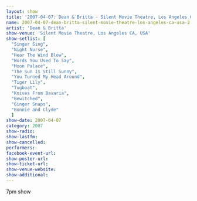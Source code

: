 ```yaml
---
layout: show
title: '2007-04-07: Dean & Britta - Silent Movie Theatre, Los Angeles CA, USA'
name: 2007-04-07-dean-britta-silent-movie-theatre-los-angeles-ca-usa-2
artist: 'Dean & Britta'
show-venue: 'Silent Movie Theatre, Los Angeles CA, USA'
show-setlist: [
  "Singer Sing",
  "Night Nurse",
  "Hear The Wind Blow",
  "Words You Used To Say",
  "Moon Palace",
  "The Sun Is Still Sunny",
  "You Turned My Head Around",
  "Tiger Lily",
  "Tugboat",
  "Knives From Bavaria",
  "Bewitched",
  "Ginger Snaps",
  "Bonnie and Clyde"
  ]
show-date: 2007-04-07
category: 2007
show-radio: 
show-lastfm: 
show-cancelled: 
performers: 
facebook-event-url: 
show-poster-url: 
show-ticket-url: 
show-venue-website: 
show-additional: 
---
```


7pm show
